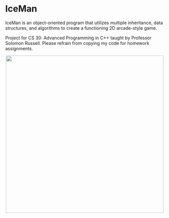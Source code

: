 # IceMan
IceMan is an object-oriented program that utilizes multiple inheritance, data structures, and algorithms to create a functioning 2D arcade-style game.

Project for CS 30: Advanced Programming in C++ taught by Professor Solomon Russell. Please refrain from copying my code for homework assignments.
<p align="center">
  <img src="https://github.com/user-attachments/assets/dcdfaab8-ce83-4138-bd31-1e5027786185" width="500" />
</p>

